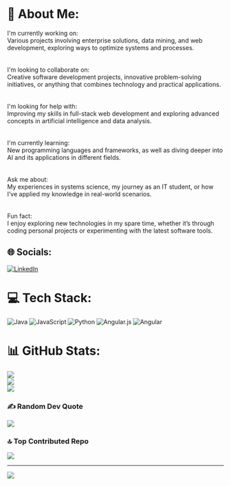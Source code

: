 # 💫 About Me:
I'm currently working on: <br>Various projects involving enterprise solutions, data mining, and web development, exploring ways to optimize systems and processes.<br><br><br>I'm looking to collaborate on:<br>Creative software development projects, innovative problem-solving initiatives, or anything that combines technology and practical applications.<br><br><br>I'm looking for help with:<br>Improving my skills in full-stack web development and exploring advanced concepts in artificial intelligence and data analysis.<br><br><br>I'm currently learning:<br>New programming languages and frameworks, as well as diving deeper into AI and its applications in different fields.<br><br><br>Ask me about:<br>My experiences in systems science, my journey as an IT student, or how I’ve applied my knowledge in real-world scenarios.<br><br><br>Fun fact:<br>I enjoy exploring new technologies in my spare time, whether it’s through coding personal projects or experimenting with the latest software tools.


## 🌐 Socials:
[![LinkedIn](https://img.shields.io/badge/LinkedIn-%230077B5.svg?logo=linkedin&logoColor=white)](https://linkedin.com/in/https://www.linkedin.com/in/alaa-aldali-403362273/) 

# 💻 Tech Stack:
![Java](https://img.shields.io/badge/java-%23ED8B00.svg?style=for-the-badge&logo=openjdk&logoColor=white) ![JavaScript](https://img.shields.io/badge/javascript-%23323330.svg?style=for-the-badge&logo=javascript&logoColor=%23F7DF1E) ![Python](https://img.shields.io/badge/python-3670A0?style=for-the-badge&logo=python&logoColor=ffdd54) ![Angular.js](https://img.shields.io/badge/angular.js-%23E23237.svg?style=for-the-badge&logo=angularjs&logoColor=white) ![Angular](https://img.shields.io/badge/angular-%23DD0031.svg?style=for-the-badge&logo=angular&logoColor=white)
# 📊 GitHub Stats:
![](https://github-readme-stats.vercel.app/api?username=Alaald-2&theme=dark&hide_border=false&include_all_commits=false&count_private=false)<br/>
![](https://github-readme-streak-stats.herokuapp.com/?user=Alaald-2&theme=dark&hide_border=false)<br/>
![](https://github-readme-stats.vercel.app/api/top-langs/?username=Alaald-2&theme=dark&hide_border=false&include_all_commits=false&count_private=false&layout=compact)

### ✍️ Random Dev Quote
![](https://quotes-github-readme.vercel.app/api?type=horizontal&theme=radical)

### 🔝 Top Contributed Repo
![](https://github-contributor-stats.vercel.app/api?username=Alaald-2&limit=5&theme=dark&combine_all_yearly_contributions=true)

---
[![](https://visitcount.itsvg.in/api?id=Alaald-2&icon=0&color=0)](https://visitcount.itsvg.in)

<!-- Proudly created with GPRM ( https://gprm.itsvg.in ) -->
